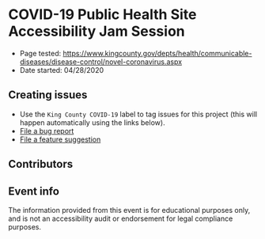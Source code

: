 # COVID-19 Public Health Site Accessibility Jam Session

- Page tested: https://www.kingcounty.gov/depts/health/communicable-diseases/disease-control/novel-coronavirus.aspx
- Date started: 04/28/2020

## Creating issues

- Use the `King County COVID-19` label to tag issues for this project (this will happen automatically using the links below).
- [File a bug report](https://github.com/a11ySea/testing/issues/new?assignees=&labels=bug,King+County+COVID-19&template=bug_report.md&title=King+County+COVID19+-+Bug%3A+[Bug+title])
- [File a feature suggestion](https://github.com/a11ySea/testing/issues/new?assignees=&labels=feature,King+County+COVID-19&template=feature.md&title=King+County+COVID19+-+Feature%3A+%5Bfeature%5D)

## Contributors

<!-- A list of everyone who joined the jam! -->

## Event info

The information provided from this event is for educational purposes only, and is not an accessibility audit or endorsement for legal compliance purposes.
